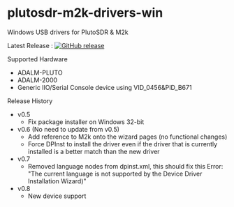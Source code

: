 # plutosdr-m2k-drivers-win

Windows USB drivers for PlutoSDR & M2k

Latest Release : [![GitHub release](https://img.shields.io/github/release/analogdevicesinc/plutosdr-m2k-drivers-win.svg)](https://github.com/analogdevicesinc/plutosdr-m2k-drivers-win/releases/latest)

Supported Hardware
* ADALM-PLUTO
* ADALM-2000
* Generic IIO/Serial Console device using VID_0456&PID_B671

Release History
* v0.5
  * Fix package installer on Windows 32-bit
* v0.6 (No need to update from v0.5)
  * Add reference to M2k onto the wizard pages (no functional changes)
  * Force DPInst to install the driver even if the driver that is currently installed is a better match than the new driver
* v0.7
  * Removed language nodes from dpinst.xml, this should fix this Error: "The current language is not supported by the Device Driver Installation Wizard)"
* v0.8
  * New device support

